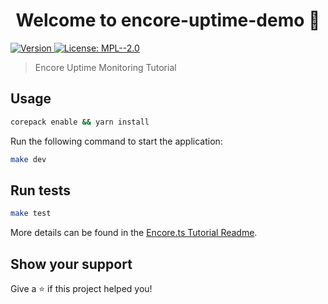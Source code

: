<h1 align="center">Welcome to encore-uptime-demo 👋</h1>
<p>
  <a href="https://www.npmjs.com/package/uptime" target="_blank">
    <img alt="Version" src="https://img.shields.io/npm/v/uptime.svg">
  </a>
  <a href="#" target="_blank">
    <img alt="License: MPL--2.0" src="https://img.shields.io/badge/License-MPL--2.0-yellow.svg" />
  </a>
</p>

> Encore Uptime Monitoring Tutorial

## Usage

```sh
corepack enable && yarn install
```

Run the following command to start the application:

```sh
make dev
```

## Run tests

```sh
make test
```

More details can be found in the [Encore.ts Tutorial Readme](./Encore-README.md).

## Show your support

Give a ⭐️ if this project helped you!
